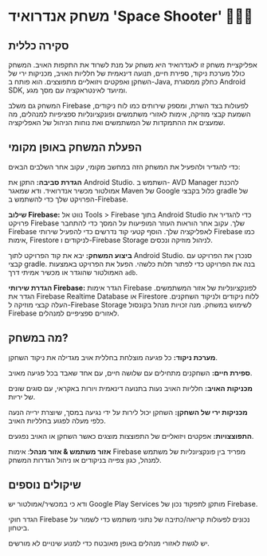 # משחק אנדרואיד 'Space Shooter' 👾👾👾

## סקירה כללית
אפליקציית משחק זו לאנדרואיד היא משחק על מנת לשרוד את התקפות האויב. המשחק כולל מערכת ניקוד, ספירת חיים, תנועה דינאמית של חלליות האויב, מכניקות ירי של השחקן ואפקטים ויזואליים מתפוצצים. הוא פותח ב-Java, כחלק ממסגרת Android SDK, ומיועד לאינטראקציה עם מסך מגע.

המשחק גם משלב Firebase לפעולות בצד השרת, ומספק שירותים כמו לוח ניקודים, השמעת קבצי מוזיקה, אימות לאזורי משתמשים ופונקציונליות ספציפיות למנהלים, מה שמעצים את ההתמקדות של המשתמשים ואת נוחות הניהול של האפליקציה.

## הפעלת המשחק באופן מקומי
כדי להגדיר ולהפעיל את המשחק הזה במחשב מקומי, עקוב אחר השלבים הבאים:

  **הגדרת סביבה:**
     התקן את Android Studio.
     השתמש ב- AVD Manager להכנת אמולטור מכשיר אנדרואיד.
     ודא שמאגר Maven של Google כלול בקבצי gradle של הפרויקט שלך כדי להשתמש ב-Firebase.

   **שילוב Firebase:**
     נווט אל Tools > Firebase בתוך Android Studio כדי להגדיר את פרויקט Firebase שלך.
     עקוב אחר הוראות העוזר המופיעות על המסך כדי להתחבר Firebase לאפליקציה שלך.
     הוסף קטעי קוד נדרשים כדי להפעיל שירותי Firebase כמו אימות, Firestore לניקודים ו-Firebase Storage לניהול מוזיקה ונכסים.

   **ביצוע המשחק:**
     יבא את קוד הפרויקט לתוך Android Studio.
     סנכרן את הפרויקט עם קבצי gradle.
     בנה את הפרויקט כדי לפתור תלות כלשהי.
     הפעל את הפרויקט באמצעות האמולטור שהוגדר או מכשיר אמיתי דרך `adb`.

   **הגדרת שירותי Firebase:**
     הגדר אימות Firebase לפונקציונליות של אזור המשתמשים.
     הגדר את Firebase Realtime Database או Firestore ללוח ניקודים ולניקוד השחקנים.
     העלה קבצי מוזיקה ל-Firebase Storage לשימוש במשחק.
     מנה זכויות מנהל בקונסול Firebase לאזורים ספציפיים למנהלים.

## מה במשחק?

  **מערכת ניקוד:** כל פגיעה מוצלחת בחללית אויב מגדילה את ניקוד השחקן.
  
  **ספירת חיים:** השחקנים מתחילים עם שלושה חיים, עם אחד שאבד בכל פגיעה מאויב.
  
  **מכניקות האויב:** חלליות האויב נעות בתנועה דינאמית ויורות באקראי, עם סוגים שונים של יריות.
  
  **מכניקות ירי של השחקן:** השחקן יכול לירות על ידי נגיעה במסך, שיוצרת ירייה הנעה כלפי מעלה לפגוע בחלליות האויב.
  
  **התפוצצויות:** אפקטים ויזואליים של התפוצצות מוצגים כאשר השחקן או האויב נפגעים.
  
  **אזור משתמש & אזור מנהל**: אימות Firebase מפריד בין פונקציונליות של משתמש למנהל, כגון צפייה בניקודים או ניהול הגדרות המשחק.
  
## שיקולים נוספים

  ודא כי במכשיר/אמולטור יש Google Play Services מותקן לתפקוד נכון של Firebase.
  
  הגדר חוקי Firebase נכונים לפעולות קריאה/כתיבה של נתוני משתמש כדי לשמור על ביטחון.
  
  יש לגשת לאזורי מנהלים באופן מאובטח כדי למנוע שינויים לא מורשים.
